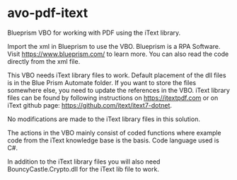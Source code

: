 # avo-pdf-itext
Blueprism VBO for working with PDF using the iText library. 

Import the xml in Blueprism to use the VBO. Blueprism is a RPA Software. Visit https://www.blueprism.com/ to learn more.
You can also read the code directly from the xml file.

This VBO needs iText library files to work. 
Default placement of the dll files is in the Blue Prism Automate folder. If you want to store the files somewhere else, you need to update the references in the VBO.
iText library files can be found by following instructions on https://itextpdf.com or on iText github page: https://github.com/itext/itext7-dotnet. 

No modifications are made to the iText library files in this solution.

The actions in the VBO mainly consist of coded functions where example code from the iText knowledge base is the basis. Code language used is C#.

In addition to the iText library files you will also need BouncyCastle.Crypto.dll for the iText lib file to work. 

